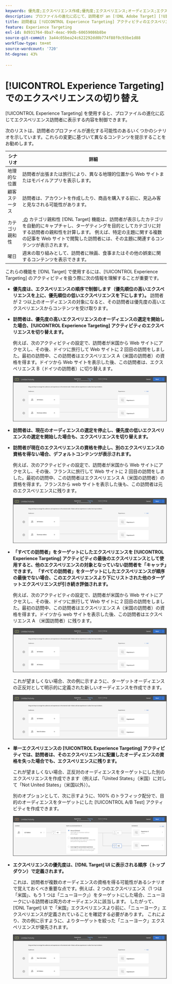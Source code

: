 ```yaml
---
keywords: 優先度;エクスペリエンス作成;優先度;エクスペリエンス;オーディエンス;エクスペリエンス;エクスペリエンスの切り替え;visual experience composer
description: プロファイルの進化に応じて、訪問者が an [!DNL Adobe Target] [!UICONTROL Experience Targeting] （XT）アクティビティのエクスペリエンスを切り替える方法を説明します。
title: 訪問者は [!UICONTROL Experience Targeting] アクティビティのエクスペリエンスを切り替えることができますか？
feature: Experience Targeting
exl-id: 8d931764-8ba7-4eac-99db-60659086b8be
source-git-commit: 3a44c05bea24c622292dd0b774f88f0c93be1d88
workflow-type: tm+mt
source-wordcount: '720'
ht-degree: 43%

---
```


# [!UICONTROL Experience Targeting] でのエクスペリエンスの切り替え

[!UICONTROL Experience Targeting] を使用すると、プロファイルの進化に応じてエクスペリエンス訪問者に表示する内容を制御できます。

次のリストは、訪問者のプロファイルが進化する可能性のあるいくつかのシナリオを示しています。これらの変更に基づいて異なるコンテンツを提示することをお勧めします。

| シナリオ | 詳細 |
|--- |--- |
| 地理的な位置 | 訪問者が出張または旅行により、異なる地理的位置から Web サイトまたはモバイルアプリを表示します。 |
| 顧客ステータス | 訪問者は、アカウントを作成したり、商品を購入する前に、見込み客と見なされる可能性があります。 |
| カテゴリ親和性 | [&#x200B; の &#x200B;](/help/main/c-target/c-visitor-profile/category-affinity.md) カテゴリ親和性 [!DNL Target] 機能は、訪問者が表示したカテゴリを自動的にキャプチャし、ターゲティングを目的としてカテゴリに対する訪問者の親和性を計算します。 例えば、特定の主題に関する複数の記事を Web サイトで閲覧した訪問者には、その主題に関連するコンテンツが表示されます。 |
| 曜日 | 週末の取り組みとして、訪問者に映画、食事またはその他の娯楽に関するコンテンツを表示できます。 |

これらの機能を [!DNL Target] で使用するには、[!UICONTROL Experience Targeting] のアクティビティを扱う際に次の情報を理解することが重要です。

* **優先度は、エクスペリエンスの順序で制御します（優先順位の高いエクスペリエンスを上に、優先順位の低いエクスペリエンスを下にします）。** 訪問者が 2 つ以上のオーディエンスの対象になると、その訪問者は優先度の高いエクスペリエンスからコンテンツを受け取ります。
* **訪問者は、優先度の高いエクスペリエンスのオーディエンスの選定を開始した場合、[!UICONTROL Experience Targeting] アクティビティのエクスペリエンスを切り替えます。**

  例えば、次のアクティビティの設定で、訪問者が米国から Web サイトにアクセスし、その後、ドイツに旅行して Web サイトに 2 回目の訪問をしました。最初の訪問中、この訪問者はエクスペリエンス A（米国の訪問者）の資格を得ます。ドイツから Web サイトを表示した後、この訪問者は、エクスペリエンス B（ドイツの訪問者）に切り替えます。

  ![優先度：米国 > ドイツ](/help/main/c-activities/t-experience-target/t-xt-create/assets/xt_priority_us_germany-new.png)

* **訪問者は、現在のオーディエンスの選定を停止し、優先度の低いエクスペリエンスの選定を開始した場合も、エクスペリエンスを切り替えます。**
* **訪問者が現在のエクスペリエンスの資格を停止し、別のエクスペリエンスの資格を得ない場合、デフォルトコンテンツが表示されます。**

  例えば、次のアクティビティの設定で、訪問者が米国から Web サイトにアクセスし、その後、フランスに旅行して Web サイトに 2 回目の訪問をしました。最初の訪問中、この訪問者はエクスペリエンス A（米国の訪問者）の資格を得ます。フランスから web サイトを表示した後も、この訪問者は元のエクスペリエンスに残ります。

  ![優先度：米国 > ドイツ](/help/main/c-activities/t-experience-target/t-xt-create/assets/xt_priority_us_germany-new.png)

* **「すべての訪問者」をターゲットにしたエクスペリエンスを [!UICONTROL Experience Targeting] アクティビティの最後のエクスペリエンスとして使用すると、他のエクスペリエンスの対象となっていない訪問者を「キャッチ」できます。 「すべての訪問者」をターゲットにしたエクスペリエンスが順序の最後でない場合、このエクスペリエンスより下にリストされた他のターゲットエクスペリエンスが引き続き評価されます。**

  例えば、次のアクティビティの設定で、訪問者が米国から Web サイトにアクセスし、その後、ドイツに旅行して Web サイトに 2 回目の訪問をしました。最初の訪問中、この訪問者はエクスペリエンス A（米国の訪問者）の資格を得ます。ドイツから web サイトを表示した後、この訪問者はエクスペリエンス A （米国訪問者）に残ります。

  ![優先度：米国 > すべての訪問者](/help/main/c-activities/t-experience-target/t-xt-create/assets/xt_priority_us_all_visitors-new.png)

  これが望ましくない場合、次の例に示すように、ターゲットオーディエンスの正反対として明示的に定義された新しいオーディエンスを作成できます。

  ![優先度：米国 > 米国以外](/help/main/c-activities/t-experience-target/t-xt-create/assets/xt_priority_us_not_us-new.png)

* **単一エクスペリエンスの [!UICONTROL Experience Targeting] アクティビティでは、訪問者は、そのエクスペリエンスに配置したオーディエンスの資格を失った場合でも、エクスペリエンスに残ります。**

  これが望ましくない場合、正反対のオーディエンスをターゲットにした別のエクスペリエンスを作成できます（例えば、「United States」（米国）に対して「Not United States」（米国以外））。

  別のオプションとして、次に示すように、100% のトラフィック配分で、目的のオーディエンスをターゲットにした [!UICONTROL A/B Test] アクティビティを作成できます。

  ![優先度 1 エクスペリエンス](/help/main/c-activities/t-experience-target/t-xt-create/assets/xt_priority_one_experience-new.png)

* **エクスペリエンスの優先度は、[!DNL Target] UI に表示される順序（トップダウン）で定義されます。**

  これは、訪問者が複数のオーディエンスの資格を得る可能性があるシナリオで覚えておくべき重要な点です。例えば、2 つのエクスペリエンス（1 つは「米国」、もう 1 つは「ニューヨーク」）をターゲットにした場合、ニューヨークにいる訪問者は両方のオーディエンスに該当します。 したがって、[!DNL Target] UI で「米国」エクスペリエンスより前に、「ニューヨーク」エクスペリエンスが定義されていることを確認する必要があります。 これにより、次の例に示すように、よりターゲットを絞った「ニューヨーク」エクスペリエンスが優先されます。

  ![優先度：ニューヨーク > 米国](/help/main/c-activities/t-experience-target/t-xt-create/assets/xt_priority_ny_us-new.png)
